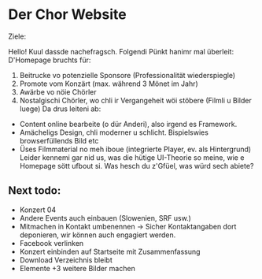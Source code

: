 # Der Chor Website

Ziele:

Hello! Kuul dassde nachefragsch. Folgendi Pünkt hanimr mal überleit:
D'Homepage bruchts für:
1. Beitrucke vo potenzielle Sponsore (Professionalität wiederspiegle)
2. Promote vom Konzärt (max. während 3 Mönet im Jahr)
3. Awärbe vo nöie Chörler
4. Nostalgischi Chörler, wo chli ir Vergangeheit wöi stöbere (Filmli u Bilder luege)
Da drus leiteni ab:
- Content online bearbeite (o dür Anderi), also irgend es Framework.
- Amächeligs Design, chli moderner u schlicht. Bispielswies browserfüllends Bild etc
- Üses Filmmaterial no meh iboue (integrierte Player, ev. als Hintergrund)
Leider kennemi gar nid us, was die hütige UI-Theorie so meine, wie e Homepage sött ufbout si.
Was hesch du z'Gfüel, was würd sech abiete?

## Next todo:

* Konzert 04
* Andere Events auch einbauen (Slowenien, SRF usw.)
* Mitmachen in Kontakt umbenennen -> Sicher Kontaktangaben dort deponieren, wir können auch engagiert werden.
* Facebook verlinken
* Konzert einbinden auf Startseite mit Zusammenfassung
* Download Verzeichnis bleibt
* Elemente +3 weitere Bilder machen